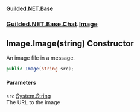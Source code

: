 
#### [Guilded.NET.Base](index 'index')
### [Guilded.NET.Base.Chat](index#Guilded_NET_Base_Chat 'Guilded.NET.Base.Chat').[Image](Image 'Guilded.NET.Base.Chat.Image')
## Image.Image(string) Constructor
An image file in a message.  
```csharp
public Image(string src);
```

#### Parameters
<a name='Guilded_NET_Base_Chat_Image_Image(string)_src'></a>
`src` [System.String](https://docs.microsoft.com/en-us/dotnet/api/System.String 'System.String')  
The URL to the image
  
